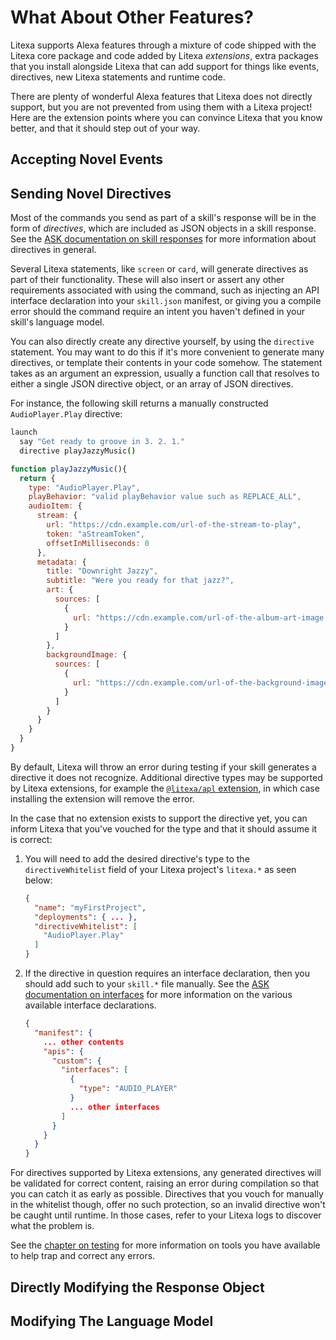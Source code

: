 # What About Other Features?

Litexa supports Alexa features through a mixture of code 
shipped with the Litexa core package and code added by 
Litexa *extensions*, extra packages that you install alongside 
Litexa that can add support for things like events, 
directives, new Litexa statements and runtime code.

There are plenty of wonderful Alexa features that Litexa does
not directly support, but you are not prevented from 
using them with a Litexa project! Here are the extension 
points where you can convince Litexa that you know better, 
and that it should step out of your way.


## Accepting Novel Events


## Sending Novel Directives

Most of the commands you send as part of a skill's response will
be in the form of *directives*, which are included as JSON objects 
in a skill response. See the [ASK documentation on skill responses](https://developer.amazon.com/docs/custom-skills/request-and-response-json-reference.html#response-object)
for more information about directives in general.


Several Litexa statements, like `screen` or `card`, 
will generate directives as part of their functionality. These 
will also insert or assert any other requirements associated 
with using the command, such as injecting an API interface 
declaration into your `skill.json` manifest, or giving you 
a compile error should the command require an intent you haven't
defined in your skill's language model.

You can also directly create any directive yourself, by using the
`directive` statement. You may want to do this if it's more 
convenient to generate many directives, or template their 
contents in your code somehow. The statement takes as an argument 
an expression, usually a function call that resolves to either a 
single JSON directive object, or an array of JSON directives.

For instance, the following skill returns a manually constructed
`AudioPlayer.Play` directive:

```coffeescript
launch
  say "Get ready to groove in 3. 2. 1."
  directive playJazzyMusic()
```

```javascript
function playJazzyMusic(){
  return {
    type: "AudioPlayer.Play",
    playBehavior: "valid playBehavior value such as REPLACE_ALL",
    audioItem: {
      stream: {
        url: "https://cdn.example.com/url-of-the-stream-to-play",
        token: "aStreamToken",
        offsetInMilliseconds: 0
      },
      metadata: {
        title: "Downright Jazzy",
        subtitle: "Were you ready for that jazz?",
        art: {
          sources: [
            {
              url: "https://cdn.example.com/url-of-the-album-art-image.png"
            }
          ]
        },
        backgroundImage: {
          sources: [
            {
              url: "https://cdn.example.com/url-of-the-background-image.png"
            }
          ]
        }
      }
    }
  }
}
```


By default, Litexa will throw an error during testing if your 
skill generates a directive it does not recognize. Additional
directive types may be supported by Litexa extensions, for 
example the [`@litexa/apl`
extension](/book/screens.html#alexa-presentation-language), in 
which case installing the extension will remove the error.

In the case that no extension exists to support the directive
yet, you can inform Litexa that you've vouched for the type and 
that it should assume it is correct: 

1. You will need to add the desired directive's type to the
   `directiveWhitelist` field of your Litexa project's
   `litexa.*` as seen below:

    ```json
    {
      "name": "myFirstProject",
      "deployments": { ... },
      "directiveWhitelist": [
        "AudioPlayer.Play"
      ]
    }
    ```

2. If the directive in question requires an interface declaration,
   then you should add such to your `skill.*` file manually. 
   See the [ASK documentation on interfaces](https://developer.amazon.com/docs/smapi/skill-manifest.html#customInterface-enumeration) 
   for more information on the various available interface
   declarations.
 
    ```json
    {
      "manifest": {
        ... other contents
        "apis": {
          "custom": {
            "interfaces": [
              {
                "type": "AUDIO_PLAYER"
              }
              ... other interfaces
            ]
          }
        }
      }
    }
    ```



For directives supported by Litexa extensions, any 
generated directives will be validated for correct content, 
raising an error during compilation so that you can catch it 
as early as possible. Directives that you vouch for manually 
in the whitelist though, offer no such protection, so an 
invalid directive won't be caught until runtime. In those 
cases, refer to your Litexa logs to discover what the problem is.

See the [chapter on testing](/book/testing.html) for more
information on tools you have available to help trap and 
correct any errors.


## Directly Modifying the Response Object

## Modifying The Language Model